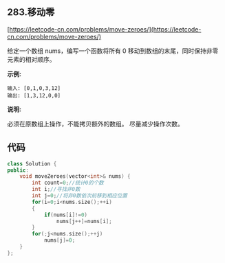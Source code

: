 ## 283.移动零
[https://leetcode-cn.com/problems/move-zeroes/](https://leetcode-cn.com/problems/move-zeroes/)

给定一个数组 nums，编写一个函数将所有 0 移动到数组的末尾，同时保持非零元素的相对顺序。

**示例:**
```
输入: [0,1,0,3,12]
输出: [1,3,12,0,0]
```
**说明:**

必须在原数组上操作，不能拷贝额外的数组。
尽量减少操作次数。

## 代码
```C++
class Solution {
public:
    void moveZeroes(vector<int>& nums) {
        int count=0;//统计0的个数
        int i;//寻找非0数
        int j=0;//将非0数依次前移到相应位置
        for(i=0;i<nums.size();++i)
        {
            if(nums[i]!=0)
                nums[j++]=nums[i];
        }
        for(;j<nums.size();++j)
            nums[j]=0;
    }
};
```
